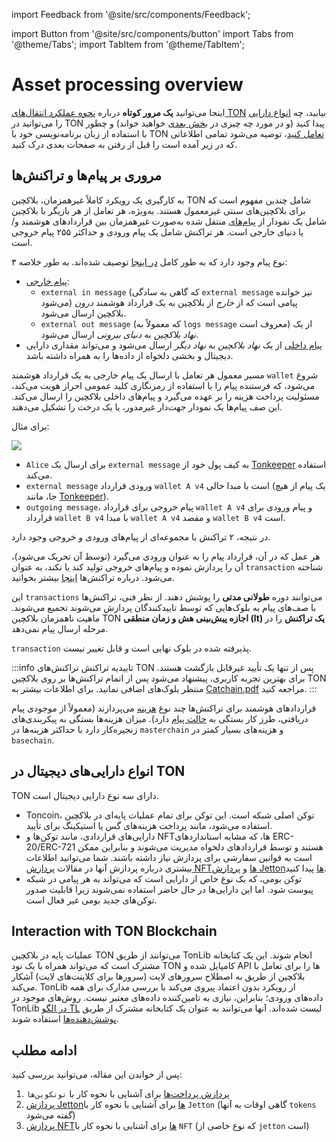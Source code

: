import Feedback from '@site/src/components/Feedback';

import Button from '@site/src/components/button'
import Tabs from '@theme/Tabs';
import TabItem from '@theme/TabItem';

# Asset processing overview

اینجا می‌توانید **یک مرور کوتاه** درباره [نحوه عملکرد انتقال‌های TON](/v3/documentation/dapps/assets/overview#overview-on-messages-and-transactions) بیابید، چه [انواع دارایی](/v3/documentation/dapps/assets/overview#digital-asset-types-on-ton) را می‌توانید در TON پیدا کنید (و در مورد چه چیزی در [بخش بعدی](/v3/documentation/dapps/assets/overview#read-next) خواهید خواند) و چطور با استفاده از زبان برنامه‌نویسی خود با TON [تعامل کنید](/v3/documentation/dapps/assets/overview#interaction-with-ton-blockchain)، توصیه می‌شود تمامی اطلاعاتی که در زیر آمده است را قبل از رفتن به صفحات بعدی درک کنید.

## مروری بر پیام‌ها و تراکنش‌ها

به کارگیری یک رویکرد کاملاً غیرهمزمان، بلاکچین TON شامل چندین مفهوم است که برای بلاکچین‌های سنتی غیرمعمول هستند. به‌ویژه، هر تعامل از هر بازیگر با بلاکچین شامل یک نمودار از [پیام‌های](/v3/documentation/smart-contracts/message-management/messages-and-transactions) منتقل شده به‌صورت غیرهمزمان بین قراردادهای هوشمند و/یا دنیای خارجی است. هر تراکنش شامل یک پیام ورودی و حداکثر ۲۵۵ پیام خروجی است.

۳ نوع پیام وجود دارد که به طور کامل [در اینجا](/v3/documentation/smart-contracts/message-management/sending-messages#types-of-messages) توصیف شده‌اند. به طور خلاصه:

- [پیام خارجی](/v3/documentation/smart-contracts/message-management/external-messages):
  - `external in message` (که گاهی به سادگی `external message` نیز خوانده می‌شود) پیامی است که از *خارج* از بلاکچین به یک قرارداد هوشمند *درون* بلاکچین ارسال می‌شود.
  - `external out message` (که معمولاً به `logs message` معروف است) از یک *نهاد بلاکچین* به *دنیای بیرونی* ارسال می‌شود.
- [پیام داخلی](/v3/documentation/smart-contracts/message-management/internal-messages) از یک *نهاد بلاکچین* به *نهاد دیگر* ارسال می‌شود و می‌تواند مقداری دارایی دیجیتال و بخشی دلخواه از داده‌ها را به همراه داشته باشد.

مسیر معمول هر تعامل با ارسال یک پیام خارجی به یک قرارداد هوشمند `wallet` شروع می‌شود، که فرستنده پیام را با استفاده از رمزنگاری کلید عمومی احراز هویت می‌کند، مسئولیت پرداخت هزینه را بر عهده می‌گیرد و پیام‌های داخلی بلاکچین را ارسال می‌کند. این صف پیام‌ها یک نمودار جهت‌دار غیرمدور، یا یک درخت را تشکیل می‌دهند.

برای مثال:

![](/img/docs/asset-processing/alicemsgDAG.svg)

- `Alice` برای ارسال یک `external message` به کیف پول خود از [Tonkeeper](https://tonkeeper.com/) استفاده می‌کند.
- `external message` ورودی قرارداد `wallet A v4` است با مبدا خالی (یک پیام از هیچ جا، مانند [Tonkeeper](https://tonkeeper.com/)).
- `outgoing message`، پیام خروجی برای قرارداد `wallet A v4` و پیام ورودی برای قرارداد `wallet B v4` با مبدا `wallet A v4` و مقصد `wallet B v4` است.

در نتیجه، ۲ تراکنش با مجموعه‌ای از پیام‌های ورودی و خروجی وجود دارد.

هر عمل که در آن، قرارداد پیام را به عنوان ورودی می‌گیرد (توسط آن تحریک می‌شود)، آن را پردازش نموده و پیام‌های خروجی تولید کند یا نکند، به عنوان `transaction` شناخته می‌شود. درباره تراکنش‌ها [اینجا](/v3/documentation/smart-contracts/message-management/messages-and-transactions#what-is-a-transaction) بیشتر بخوانید.

این `transactions` می‌توانند دوره **طولانی مدتی** را پوشش دهند. از نظر فنی، تراکنش‌ها با صف‌های پیام به بلوک‌هایی که توسط تاییدکنندگان پردازش می‌شوند تجمیع می‌شوند. ماهیت ناهمزمان بلاکچین TON **اجازه پیش‌بینی هش و زمان منطقی (lt) یک تراکنش** را در مرحله ارسال پیام نمی‌دهد.

`transaction` پذیرفته شده در بلوک نهایی است و قابل تغییر نیست.

:::info تاییدیه تراکنش
تراکنش‌های TON پس از تنها یک تأیید غیرقابل بازگشت هستند. برای بهترین تجربه کاربری، پیشنهاد می‌شود پس از اتمام تراکنش‌ها بر روی بلاکچین TON منتظر بلوک‌های اضافی نمانید. برای اطلاعات بیشتر به [Catchain.pdf](https://docs.ton.org/catchain.pdf#page=3) مراجعه کنید.
:::

قراردادهای هوشمند برای تراکنش‌ها چند نوع [هزینه](/v3/documentation/smart-contracts/transaction-fees/fees) می‌پردازند (معمولاً از موجودی پیام دریافتی، طرز کار بستگی به [حالت پیام](/v3/documentation/smart-contracts/message-management/sending-messages#message-modes) دارد). میزان هزینه‌ها بستگی به پیکربندی‌های زنجیره‌کار دارد با حداکثر هزینه‌ها در `masterchain` و هزینه‌های بسیار کمتر در `basechain`.

## انواع دارایی‌های دیجیتال در TON

TON دارای سه نوع دارایی دیجیتال است.

- Toncoin، توکن اصلی شبکه است. این توکن برای تمام عملیات پایه‌ای در بلاکچین استفاده می‌شود، مانند پرداخت هزینه‌های گس یا استیکینگ برای تأیید.
- دارایی‌های قراردادی، مانند توکن‌ها و NFTها، که مشابه استانداردهای ERC-20/ERC-721 هستند و توسط قراردادهای دلخواه مدیریت می‌شوند و بنابراین ممکن است به قوانین سفارشی برای پردازش نیاز داشته باشند. شما می‌توانید اطلاعات بیشتری درباره پردازش آنها در مقالات [پردازش NFTها](/v3/guidelines/dapps/asset-processing/nft-processing/nfts) و [پردازش Jettonها](/v3/guidelines/dapps/asset-processing/jettons) پیدا کنید.
- توکن بومی، که یک نوع خاص از دارایی است که می‌تواند به هر پیامی در شبکه پیوست شود. اما این دارایی‌ها در حال حاضر استفاده نمی‌شوند زیرا قابلیت صدور توکن‌های جدید بومی غیر فعال است.

## Interaction with TON Blockchain

عملیات پایه در بلاکچین TON می‌توانند از طریق TonLib انجام شوند. این یک کتابخانه مشترک است که می‌تواند همراه با یک نود TON کامپایل شده و API ها را برای تعامل با بلاکچین از طریق به اصطلاح سرورهای لایت (سرورها برای کلاینت‌های لایت) آشکار می‌کند. TonLib از رویکرد بدون اعتماد پیروی می‌کند با بررسی مدارک برای همه داده‌های ورودی؛ بنابراین، نیازی به تامین‌کننده داده‌های معتبر نیست. روش‌های موجود در TonLib [در الگو TL](https://github.com/ton-blockchain/ton/blob/master/tl/generate/scheme/tonlib_api.tl#L234) لیست شده‌اند. آنها می‌توانند به عنوان یک کتابخانه مشترک از طریق [پوشش‌دهنده‌ها](/v3/guidelines/dapps/asset-processing/payments-processing/#sdks) استفاده شوند.

## ادامه مطلب

پس از خواندن این مقاله، می‌توانید بررسی کنید:

1. [پردازش پرداخت‌ها](/v3/guidelines/dapps/asset-processing/payments-processing) برای آشنایی با نحوه کار با `تونکوین‌ها`
2. [پردازش Jettonها](/v3/guidelines/dapps/asset-processing/jettons) برای آشنایی با نحوه کار با `Jetton` (گاهی اوقات به آنها `tokens` گفته می‌شود)
3. [پردازش NFTها](/v3/guidelines/dapps/asset-processing/nft-processing/nfts) برای آشنایی با نحوه کار با `NFT` (که نوع خاصی از `jetton` است)

<Feedback />

